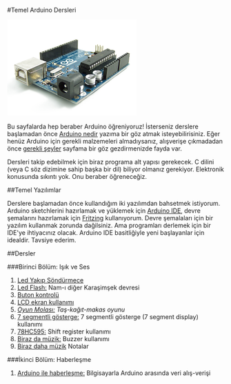 #Temel Arduino Dersleri

![image](https://github.com/wizofwor/arduino/blob/master/arduino-uno.png?raw=true)

Bu sayfalarda hep beraber Arduino öğreniyoruz! İsterseniz derslere başlamadan önce [Arduino nedir][1] yazıma bir göz atmak isteyebilirisiniz. Eğer henüz Arduino için gerekli malzemeleri almadıysanız, alışverişe çıkmadadan önce [gerekli şeyler][2] sayfama bir göz gezdirmenizde fayda var.

Dersleri takip edebilmek için biraz programa alt yapısı gerekecek. C dilini (veya C söz dizimine sahip başka bir dil) biliyor olmanız gerekiyor. Elektronik konusunda sıkıntı yok. Onu beraber öğreneceğiz.

[1]: http://https://github.com/wizofwor/arduino/tree/master/arduino-nedir.md "Arduino nedir?"
[2]: https://github.com/wizofwor/arduino/blob/master/gerekli-seyler.md "Gerekli şeyler"

##Temel Yazılımlar

Derslere başlamadan önce kullandığım iki yazılımdan bahsetmek istiyorum. Arduino sketchlerini hazırlamak ve yüklemek için [Arduino IDE][2], devre şemalarını hazırlamak için [Fritzing][2] kullanıyorum. Devre şemalaları için bir yazılım kullanmak zorunda dağilsiniz. Ama programları derlemek için bir IDE'ye ihtiyacınız olacak. Arduino IDE basitliğiyle yeni başlayanlar için idealdir. Tavsiye ederim.

[1]: http://www.arduino.cc/en/main/Software
[2]: http://fritzing.org/home/

##Dersler

###Birinci Bölüm: Işık ve Ses

1. [Led Yakıp Söndürmece][1]
2. [Led Flash:][2] Nam-ı diğer Karaşimşek devresi
3. [Buton kontrolü][3]
5. [LCD ekran kullanımı][5]
6. *[Oyun Molası:][6] Taş-kağıt-makas oyunu*
7. [7 segmentli gösterge:][10] 7 segmentli gösterge (7 segment display) kullanımı
8. [78HC595:][7] Shift register kullanımı
9. [Biraz da müzik:][8] Buzzer kullanımı
10. [Biraz daha müzik][9] Notalar

[1]:https://github.com/wizofwor/arduino/tree/master/101-led-yakip-sondurmece
[2]:https://github.com/wizofwor/arduino/tree/master/102-led-flash
[3]:https://github.com/wizofwor/arduino/tree/master/103-button
[5]:https://github.com/wizofwor/arduino/tree/master/105-LCD-ekran-kullanimi
[6]:https://github.com/wizofwor/arduino/tree/master/106-Tas-Kagit-Makas
[7]:https://github.com/wizofwor/arduino/tree/master/110-74HC595
[8]:https://github.com/wizofwor/arduino/tree/master/107-biraz-da-muzik
[9]:https://github.com/wizofwor/arduino/tree/master/108-biraz-daha-muzik
[10]:https://github.com/wizofwor/arduino/tree/master/109-7-segmentli-gösterge
###İkinci Bölüm: Haberleşme

1. [Arduino ile haberleşme:][1] Bilgisayarla Arduino arasında veri alış-verişi

[1]:https://github.com/wizofwor/arduino/tree/master/301-haberlesme